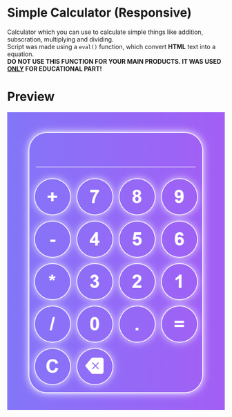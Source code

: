 # Simple Calculator (Responsive)

Calculator which you can use to calculate simple things like addition, subscration, multiplying and dividing. <br>
Script was made using a ```eval()``` function, which convert **HTML** text into a equation. <br>
<b>DO NOT USE THIS FUNCTION FOR YOUR MAIN PRODUCTS. IT WAS USED <u>ONLY</u> FOR EDUCATIONAL PART!</b>

# Preview

![Calculator Preview](calculator-preview.png)
